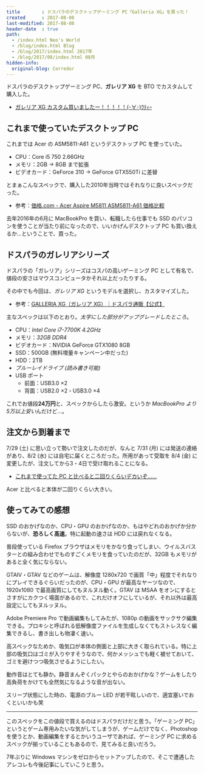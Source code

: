 ```yaml
---
title        : ドスパラのデスクトップゲーミング PC「Galleria XG」を買った！
created      : 2017-08-08
last-modified: 2017-08-08
header-date  : true
path:
  - /index.html Neo's World
  - /blog/index.html Blog
  - /blog/2017/index.html 2017年
  - /blog/2017/08/index.html 08月
hidden-info:
  original-blog: Corredor
---
```


ドスパラのデスクトップゲーミング PC、**ガレリア XG** を BTO でカスタムして購入した。

- [ガレリア XG カスタム買いましたー！！！！！(･∀･)ｳﾃｨｰ](https://www.instagram.com/p/BXYMDhKgMJZ/)

## これまで使っていたデスクトップ PC

これまでは Acer の ASM5811-A61 というデスクトップ PC を使っていた。

- CPU：Core i5 750 2.66GHz
- メモリ：2GB → 8GB まで拡張
- ビデオカード：GeForce 310 → GeForce GTX550Ti に差替

とまぁこんなスペックで、購入した2010年当時ではそれなりに良いスペックだった。

- 参考：[価格.com - Acer Aspire M5811 ASM5811-A61 価格比較](http://kakaku.com/item/K0000083095/)

去年2016年の6月に MacBookPro を買い、転職したら仕事でも SSD のパソコンを使うことが当たり前になったので、いいかげんデスクトップ PC も買い換えるか…ということで、買った。

## ドスパラのガレリアシリーズ

ドスパラの「ガレリア」シリーズはコスパの高いゲーミング PC として有名で、値段の安さはマウスコンピュータかそれ以上だったりする。

その中でも今回は、*ガレリア XG* というモデルを選択し、カスタマイズした。

- 参考：[GALLERIA XG（ガレリア XG）｜ドスパラ通販【公式】](http://www.dospara.co.jp/5shopping/detail_prime.php?mc=6472&sn=0)

主なスペックは以下のとおり。*太字にした部分がアップグレードしたところ*。

- CPU：*Intel Core i7-7700K 4.2GHz*
- メモリ：*32GB DDR4*
- ビデオカード：NVIDIA GeForce GTX1080 8GB
- SSD：500GB (無料増量キャンペーン中だった)
- HDD：2TB
- *ブルーレイドライブ (読み書き可能)*
- USB ポート
  - 前面：USB3.0 ×2
  - 背面：USB2.0 ×2・USB3.0 ×4

これでお値段**24万円**と、スペックからしたら激安。というか *MacBookPro より5万以上安い*んだけど…。

## 注文から到着まで

7/29 (土) に思い立って勢いで注文したのだが、なんと 7/31 (月) には発送の連絡があり、8/2 (水) には自宅に届くところだった。所用があって受取を 8/4 (金) に変更したが、注文してから3・4日で受け取れることになる。

- [これまで使ってた PC と比べると二回りくらいデカいぞ……](https://www.instagram.com/p/BXYMNv1gfbn/)

Acer と比べると本体が二回りくらい大きい。

## 使ってみての感想

SSD のおかげなのか、CPU・GPU のおかげなのか、もはやどれのおかげか分からないが、**恐ろしく高速**。特に起動の速さは HDD には戻れなくなる。

普段使っている Firefox ブラウザはメモリをかなり食ってしまい、ウイルスバスターとの組み合わせでものすごくメモリを食っていたのだが、32GB もメモリがあると全く気にならない。

GTAIV・GTAV などのゲームは、解像度 1280x720 で画質「中」程度でそれなりにプレイできるぐらいだったのが、CPU・GPU が最高なヤーツなので、1920x1080 で最高画質にしてもヌルヌル動く。GTAV は MSAA をオンにするとさすがにカクつく場面があるので、これだけオフにしているが、それ以外は最高設定にしてもヌルッヌル。

Adobe Premiere Pro で動画編集もしてみたが、1080p の動画をサックサク編集できる。プロキシと呼ばれる低解像度ファイルを生成しなくてもストレスなく編集できるし、書き出しも物凄く速い。

高スペックなためか、吸気口が本体の側面と上部に大きく取られている。特に上部の吸気口はゴミが入りやすそうなので、何かメッシュでも軽く被せておいて、ゴミを避けつつ吸気させるようにしたい。

動作音はとても静か。静音まんぞくパックとやらのおかげかな？ゲームをしたり高負荷をかけても全然気になるような音が出ない。

スリープ状態にした時の、電源のブルー LED が若干眩しいので、適宜塞いでおくといいかも笑

---

このスペックをこの値段で買えるのはドスパラだけだと思う。「ゲーミング PC」というとゲーム専用みたいな気がしてしまうが、ゲームだけでなく、Photoshop を使うとか、動画編集をするとかいうユーザであれば、ゲーミング PC に求めるスペックが揃っていることもあるので、見てみると良いだろう。

7年ぶりに Windows マシンをゼロからセットアップしたので、そこで遭遇したアレコレも今後記事にしていこうと思う。
